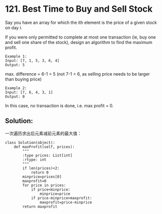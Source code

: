 # 121. Best Time to Buy and Sell Stock

Say you have an array for which the ith element is the price of a given stock on day i.

If you were only permitted to complete at most one transaction (ie, buy one and sell one share of the stock), design an algorithm to find the maximum profit.

    Example 1:
    Input: [7, 1, 5, 3, 6, 4]
    Output: 5

max. difference = 6-1 = 5 (not 7-1 = 6, as selling price needs to be larger than buying price)
    
    Example 2:
    Input: [7, 6, 4, 3, 1]
    Output: 0

In this case, no transaction is done, i.e. max profit = 0.

## Solution:
一次遍历求出后元素减前元素的最大值：

    class Solution(object):
        def maxProfit(self, prices):
            """
            :type prices: List[int]
            :rtype: int
            """
            if len(prices)<2:
                return 0
            minprice=prices[0]
            maxprofit=0
            for price in prices:
                if price<minprice:
                    minprice=price
                if price-minprice>maxprofit:
                    maxprofit=price-minprice
            return maxprofit